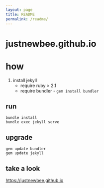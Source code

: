 ```yaml
---
layout: page
title: README
permalink: /readme/
---
```


justnewbee.github.io
====================

# how

1. install jekyll
	* require ruby > 2.1
	* require bundler - `gem install bundler`

## run

```
bundle install
bundle exec jekyll serve
```

## upgrade

```
gem update bundler
gem update jekyll
```

## take a look

<https://justnewbee.github.io>
